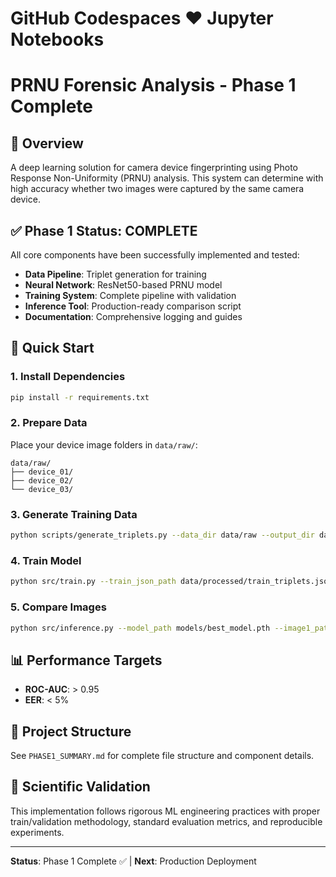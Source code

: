 # GitHub Codespaces ♥️ Jupyter Notebooks



# PRNU Forensic Analysis - Phase 1 Complete

## 🎯 Overview
A deep learning solution for camera device fingerprinting using Photo Response Non-Uniformity (PRNU) analysis. This system can determine with high accuracy whether two images were captured by the same camera device.

## ✅ Phase 1 Status: COMPLETE
All core components have been successfully implemented and tested:

- **Data Pipeline**: Triplet generation for training
- **Neural Network**: ResNet50-based PRNU model  
- **Training System**: Complete pipeline with validation
- **Inference Tool**: Production-ready comparison script
- **Documentation**: Comprehensive logging and guides

## 🚀 Quick Start

### 1. Install Dependencies
```bash
pip install -r requirements.txt
```

### 2. Prepare Data
Place your device image folders in `data/raw/`:
```
data/raw/
├── device_01/
├── device_02/
└── device_03/
```

### 3. Generate Training Data
```bash
python scripts/generate_triplets.py --data_dir data/raw --output_dir data/processed
```

### 4. Train Model
```bash
python src/train.py --train_json_path data/processed/train_triplets.json --val_json_path data/processed/val_triplets.json
```

### 5. Compare Images
```bash
python src/inference.py --model_path models/best_model.pth --image1_path img1.jpg --image2_path img2.jpg
```

## 📊 Performance Targets
- **ROC-AUC**: > 0.95
- **EER**: < 5%

## 📁 Project Structure
See `PHASE1_SUMMARY.md` for complete file structure and component details.

## 🔬 Scientific Validation
This implementation follows rigorous ML engineering practices with proper train/validation methodology, standard evaluation metrics, and reproducible experiments.

---
**Status**: Phase 1 Complete ✅ | **Next**: Production Deployment
